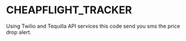 # CHEAPFLIGHT_TRACKER
Using Twilio and Tequilla API services this code send you sms the price drop alert.
